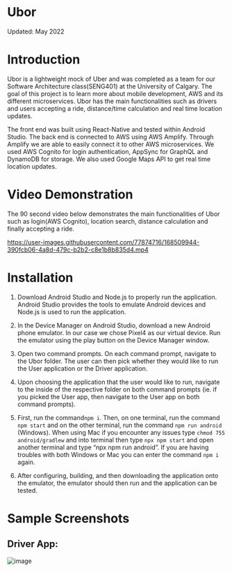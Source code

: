 # Ubor

Updated: May 2022

# Introduction
Ubor is a lightweight mock of Uber and was completed as a team for our Software Architecture class(SENG401) at the University of Calgary. 
The goal of this project is to learn more about mobile development, AWS and its different microservices. Ubor has the main functionalities 
such as drivers and users accepting a ride, distance/time calculation and real time location updates. 

The front end was built using React-Native and tested within Android Studio.
The back end is connected to AWS using AWS Amplify. Through Amplify we are able to easily connect it to other AWS microservices. We used AWS Cognito for login authentication, AppSync
for GraphQL and DynamoDB for storage. We also used Google Maps API to get real time location updates. 

# Video Demonstration
The 90 second video below demonstrates the main functionalities of Ubor such as login(AWS Cognito), location search, distance calculation and finally accepting a ride.

https://user-images.githubusercontent.com/77874716/168509944-390fcb06-4a8d-479c-b2b2-c8e1b8b835d4.mp4

# Installation
1. Download Android Studio and Node.js to properly run the application. Android Studio provides the tools to emulate Android devices and Node.js is used to run the application.

2. In the Device Manager on Android Studio, download a new Android phone emulator. In our case we chose Pixel4 as our virtual device. Run the emulator using the play button on the Device Manager window.

3. Open two command prompts. On each command prompt, navigate to the Ubor folder. The user can then pick whether they would like to run the User application or the Driver application.

4. Upon choosing the application that the user would like to run, navigate to the inside of the respective folder on both command prompts (ie. if you picked the User app, then navigate to the User app on both command prompts).

5. First, run the command```npm i```. Then, on one terminal, run the command ```npm start``` and on the other terminal, run the command ```npm run android``` (Windows). When using Mac if you encounter any issues type ```chmod 755 android/gradlew``` and into terminal then type ```npx npm start``` and open another terminal and type “npx npm run android”. If you are having troubles with both Windows or Mac you can enter the command ```npm i``` again.  

6. After configuring, building, and then downloading the application onto the emulator, the emulator should then run and the application can be tested. 

# Sample Screenshots

## Driver App: 
![image](https://user-images.githubusercontent.com/77874716/168176866-7609efff-24a5-4e15-86ca-edcb745a5bbd.png)